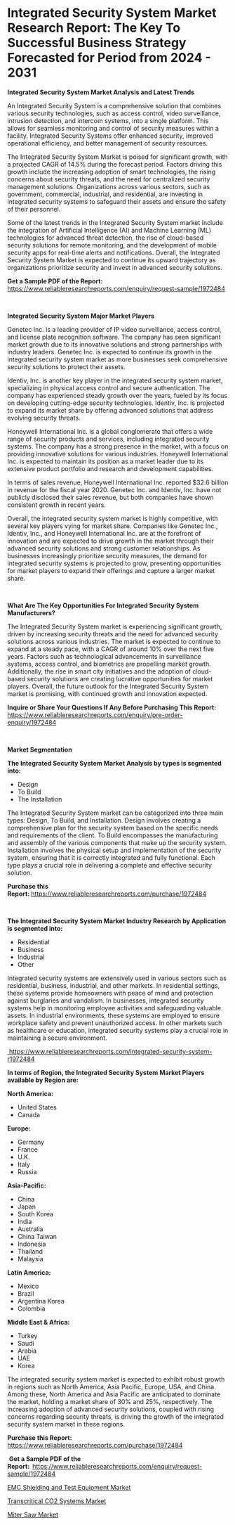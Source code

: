 <p><h1>Integrated Security System Market Research Report: The Key To Successful Business Strategy Forecasted for Period from 2024 - 2031</h1></p><p><strong>Integrated Security System Market Analysis and Latest Trends</strong></p>
<p><p>An Integrated Security System is a comprehensive solution that combines various security technologies, such as access control, video surveillance, intrusion detection, and intercom systems, into a single platform. This allows for seamless monitoring and control of security measures within a facility. Integrated Security Systems offer enhanced security, improved operational efficiency, and better management of security resources.</p><p>The Integrated Security System Market is poised for significant growth, with a projected CAGR of 14.5% during the forecast period. Factors driving this growth include the increasing adoption of smart technologies, the rising concerns about security threats, and the need for centralized security management solutions. Organizations across various sectors, such as government, commercial, industrial, and residential, are investing in integrated security systems to safeguard their assets and ensure the safety of their personnel.</p><p>Some of the latest trends in the Integrated Security System market include the integration of Artificial Intelligence (AI) and Machine Learning (ML) technologies for advanced threat detection, the rise of cloud-based security solutions for remote monitoring, and the development of mobile security apps for real-time alerts and notifications. Overall, the Integrated Security System Market is expected to continue its upward trajectory as organizations prioritize security and invest in advanced security solutions.</p></p>
<p><strong>Get a Sample PDF of the Report:&nbsp;</strong> <a href="https://www.reliableresearchreports.com/enquiry/request-sample/1972484">https://www.reliableresearchreports.com/enquiry/request-sample/1972484</a></p>
<p>&nbsp;</p>
<p><strong>Integrated Security System Major Market Players</strong></p>
<p><p>Genetec Inc. is a leading provider of IP video surveillance, access control, and license plate recognition software. The company has seen significant market growth due to its innovative solutions and strong partnerships with industry leaders. Genetec Inc. is expected to continue its growth in the integrated security system market as more businesses seek comprehensive security solutions to protect their assets.</p><p>Identiv, Inc. is another key player in the integrated security system market, specializing in physical access control and secure authentication. The company has experienced steady growth over the years, fueled by its focus on developing cutting-edge security technologies. Identiv, Inc. is projected to expand its market share by offering advanced solutions that address evolving security threats.</p><p>Honeywell International Inc. is a global conglomerate that offers a wide range of security products and services, including integrated security systems. The company has a strong presence in the market, with a focus on providing innovative solutions for various industries. Honeywell International Inc. is expected to maintain its position as a market leader due to its extensive product portfolio and research and development capabilities.</p><p>In terms of sales revenue, Honeywell International Inc. reported $32.6 billion in revenue for the fiscal year 2020. Genetec Inc. and Identiv, Inc. have not publicly disclosed their sales revenue, but both companies have shown consistent growth in recent years.</p><p>Overall, the integrated security system market is highly competitive, with several key players vying for market share. Companies like Genetec Inc., Identiv, Inc., and Honeywell International Inc. are at the forefront of innovation and are expected to drive growth in the market through their advanced security solutions and strong customer relationships. As businesses increasingly prioritize security measures, the demand for integrated security systems is projected to grow, presenting opportunities for market players to expand their offerings and capture a larger market share.</p></p>
<p>&nbsp;</p>
<p><strong>What Are The Key Opportunities For Integrated Security System Manufacturers?</strong></p>
<p><p>The Integrated Security System market is experiencing significant growth, driven by increasing security threats and the need for advanced security solutions across various industries. The market is expected to continue to expand at a steady pace, with a CAGR of around 10% over the next five years. Factors such as technological advancements in surveillance systems, access control, and biometrics are propelling market growth. Additionally, the rise in smart city initiatives and the adoption of cloud-based security solutions are creating lucrative opportunities for market players. Overall, the future outlook for the Integrated Security System market is promising, with continued growth and innovation expected.</p></p>
<p><strong>Inquire or Share Your Questions If Any Before Purchasing This Report:</strong> <a href="https://www.reliableresearchreports.com/enquiry/pre-order-enquiry/1972484">https://www.reliableresearchreports.com/enquiry/pre-order-enquiry/1972484</a></p>
<p>&nbsp;</p>
<p><strong>Market Segmentation</strong></p>
<p><strong>The Integrated Security System Market Analysis by types is segmented into:</strong></p>
<p><ul><li>Design</li><li>To Build</li><li>The Installation</li></ul></p>
<p><p>The Integrated Security System market can be categorized into three main types: Design, To Build, and Installation. Design involves creating a comprehensive plan for the security system based on the specific needs and requirements of the client. To Build encompasses the manufacturing and assembly of the various components that make up the security system. Installation involves the physical setup and implementation of the security system, ensuring that it is correctly integrated and fully functional. Each type plays a crucial role in delivering a complete and effective security solution.</p></p>
<p><strong>Purchase this Report:&nbsp;</strong><a href="https://www.reliableresearchreports.com/purchase/1972484">https://www.reliableresearchreports.com/purchase/1972484</a></p>
<p>&nbsp;</p>
<p><strong>The Integrated Security System Market Industry Research by Application is segmented into:</strong></p>
<p><ul><li>Residential</li><li>Business</li><li>Industrial</li><li>Other</li></ul></p>
<p><p>Integrated security systems are extensively used in various sectors such as residential, business, industrial, and other markets. In residential settings, these systems provide homeowners with peace of mind and protection against burglaries and vandalism. In businesses, integrated security systems help in monitoring employee activities and safeguarding valuable assets. In industrial environments, these systems are employed to ensure workplace safety and prevent unauthorized access. In other markets such as healthcare or education, integrated security systems play a crucial role in maintaining a secure environment.</p></p>
<p><a href="https://www.reliableresearchreports.com/integrated-security-system-r1972484">&nbsp;https://www.reliableresearchreports.com/integrated-security-system-r1972484</a></p>
<p><strong>In terms of Region, the Integrated Security System Market Players available by Region are:</strong></p>
<p>
    <p> <strong> North America: </strong>
        <ul>
            <li>United States</li>
            <li>Canada</li>
        </ul>
        </p> 
    <p> <strong> Europe: </strong>
        <ul>
            <li>Germany</li>
            <li>France</li>
            <li>U.K.</li>
            <li>Italy</li>
            <li>Russia</li>
        </ul>
        </p> 
    <p> <strong> Asia-Pacific: </strong>
        <ul>
            <li>China</li>
            <li>Japan</li>
            <li>South Korea</li>
            <li>India</li>
            <li>Australia</li>
            <li>China Taiwan</li>
            <li>Indonesia</li>
            <li>Thailand</li>
            <li>Malaysia</li>
        </ul>
        </p> 
    <p> <strong> Latin America: </strong>
        <ul>
            <li>Mexico</li>
            <li>Brazil</li>
            <li>Argentina Korea</li>
            <li>Colombia</li>
        </ul>
        </p> 
    <p> <strong> Middle East & Africa: </strong>
        <ul>
            <li>Turkey</li>
            <li>Saudi</li>
            <li>Arabia</li>
            <li>UAE</li>
            <li>Korea</li>
        </ul>
    </p>
    </p>
<p><p>The integrated security system market is expected to exhibit robust growth in regions such as North America, Asia Pacific, Europe, USA, and China. Among these, North America and Asia Pacific are anticipated to dominate the market, holding a market share of 30% and 25%, respectively. The increasing adoption of advanced security solutions, coupled with rising concerns regarding security threats, is driving the growth of the integrated security system market in these regions.</p></p>
<p><strong>Purchase this Report: </strong><a href="https://www.reliableresearchreports.com/purchase/1972484">https://www.reliableresearchreports.com/purchase/1972484</a></p>
<p>&nbsp;<strong>Get a Sample PDF of the Report:&nbsp;&nbsp;</strong><a href="https://www.reliableresearchreports.com/enquiry/request-sample/1972484">https://www.reliableresearchreports.com/enquiry/request-sample/1972484</a></p>
<p><strong></strong></p>
<p><p><a href="https://www.linkedin.com/pulse/decoding-emc-shielding-test-equipment-market-metrics-share-mtk9c?trackingId=rOPI89VmJNrsFL%2BFmbtRNA%3D%3D">EMC Shielding and Test Equipment Market</a></p><p><a href="https://www.linkedin.com/pulse/transcritical-co2-systems-market-outlook-industry-overview-rtbwc?trackingId=zknhF2o5iqwh%2FXIXa31mrQ%3D%3D">Transcritical CO2 Systems Market</a></p><p><a href="https://www.linkedin.com/pulse/miter-saw-market-insight-trends-growth-forecasted-from-2024-ahsee?trackingId=nPzyap6pYaIBGU0ReGq6Bw%3D%3D">Miter Saw Market</a></p></p>